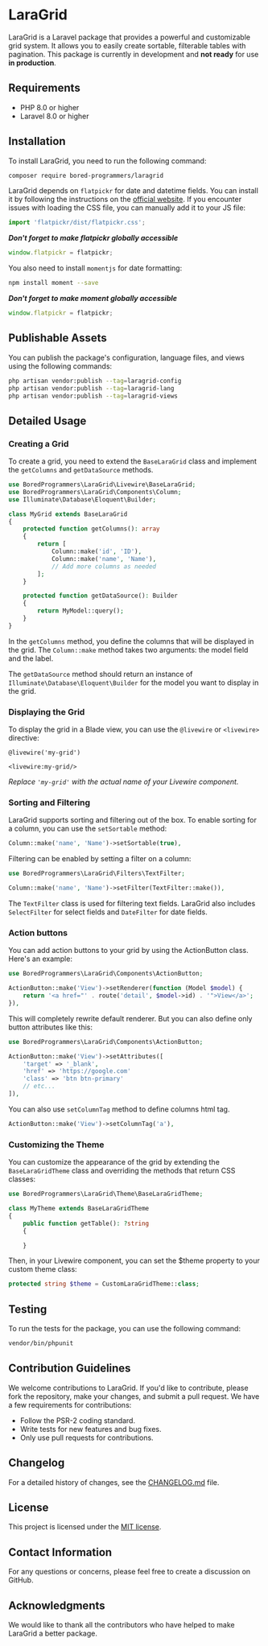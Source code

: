 # LaraGrid

LaraGrid is a Laravel package that provides a powerful and customizable grid system. It allows you to easily create
sortable, filterable tables with pagination. This package is currently in development and **not ready** for use **in
production**.

## Requirements

- PHP 8.0 or higher
- Laravel 8.0 or higher

## Installation

To install LaraGrid, you need to run the following command:

```bash
composer require bored-programmers/laragrid
```

LaraGrid depends on `flatpickr` for date and datetime fields. You can install it by following the instructions on
the [official website](https://flatpickr.js.org/getting-started/). If you encounter issues with loading the CSS file,
you can manually add it to your JS file:

```javascript
import 'flatpickr/dist/flatpickr.css';
```

**_Don't forget to make flatpickr globally accessible_**

```javascript
window.flatpickr = flatpickr;
```

You also need to install `momentjs` for date formatting:

```bash
npm install moment --save
```

**_Don't forget to make moment globally accessible_**

```javascript
window.flatpickr = flatpickr;
```

## Publishable Assets

You can publish the package's configuration, language files, and views using the following commands:

```bash
php artisan vendor:publish --tag=laragrid-config
php artisan vendor:publish --tag=laragrid-lang
php artisan vendor:publish --tag=laragrid-views
```

## Detailed Usage

### Creating a Grid

To create a grid, you need to extend the `BaseLaraGrid` class and implement the `getColumns` and `getDataSource`
methods.

```php
use BoredProgrammers\LaraGrid\Livewire\BaseLaraGrid;
use BoredProgrammers\LaraGrid\Components\Column;
use Illuminate\Database\Eloquent\Builder;

class MyGrid extends BaseLaraGrid
{
    protected function getColumns(): array
    {
        return [
            Column::make('id', 'ID'),
            Column::make('name', 'Name'),
            // Add more columns as needed
        ];
    }

    protected function getDataSource(): Builder
    {
        return MyModel::query();
    }
}
```

In the `getColumns` method, you define the columns that will be displayed in the grid. The `Column::make` method takes
two arguments: the model field and the label.

The `getDataSource` method should return an instance of `Illuminate\Database\Eloquent\Builder` for the model you want to
display in the grid.

### Displaying the Grid

To display the grid in a Blade view, you can use the `@livewire` or `<livewire>` directive:

```blade
@livewire('my-grid')
```

```blade
<livewire:my-grid/>
```

_Replace `'my-grid'` with the actual name of your Livewire component._

### Sorting and Filtering

LaraGrid supports sorting and filtering out of the box. To enable sorting for a column, you can use the `setSortable`
method:

```php
Column::make('name', 'Name')->setSortable(true),
```

Filtering can be enabled by setting a filter on a column:

```php
use BoredProgrammers\LaraGrid\Filters\TextFilter;

Column::make('name', 'Name')->setFilter(TextFilter::make()),
```

The `TextFilter` class is used for filtering text fields. LaraGrid also includes `SelectFilter` for select fields
and `DateFilter` for date fields.

### Action buttons

You can add action buttons to your grid by using the ActionButton class. Here's an example:

```php
use BoredProgrammers\LaraGrid\Components\ActionButton;

ActionButton::make('View')->setRenderer(function (Model $model) {
    return '<a href="' . route('detail', $model->id) . '">View</a>';
}),
```

This will completely rewrite default renderer. But you can also define only button attributes like this:

```php
use BoredProgrammers\LaraGrid\Components\ActionButton;

ActionButton::make('View')->setAttributes([
    'target' => '_blank',
    'href' => 'https://google.com'
    'class' => 'btn btn-primary'
    // etc...
]),
```

You can also use `setColumnTag` method to define columns html tag.

```php
ActionButton::make('View')->setColumnTag('a'),
```

### Customizing the Theme

You can customize the appearance of the grid by extending the `BaseLaraGridTheme` class and overriding the methods that
return CSS classes:

```php
use BoredProgrammers\LaraGrid\Theme\BaseLaraGridTheme;

class MyTheme extends BaseLaraGridTheme
{
    public function getTable(): ?string
    {

    }
```

Then, in your Livewire component, you can set the $theme property to your custom theme class:

```php
protected string $theme = CustomLaraGridTheme::class;
```

## Testing

To run the tests for the package, you can use the following command:

```bash
vendor/bin/phpunit
```

## Contribution Guidelines

We welcome contributions to LaraGrid. If you'd like to contribute, please fork the repository, make your changes, and
submit a pull request. We have a few requirements for contributions:

- Follow the PSR-2 coding standard.
- Write tests for new features and bug fixes.
- Only use pull requests for contributions.

## Changelog

For a detailed history of changes, see the [CHANGELOG.md](CHANGELOG.md) file.

## License

This project is licensed under the [MIT license](https://github.com/Bored-Programmers/laragrid/blob/main/LICENSE.md).

## Contact Information

For any questions or concerns, please feel free to create a discussion on GitHub.

## Acknowledgments

We would like to thank all the contributors who have helped to make LaraGrid a better package.
